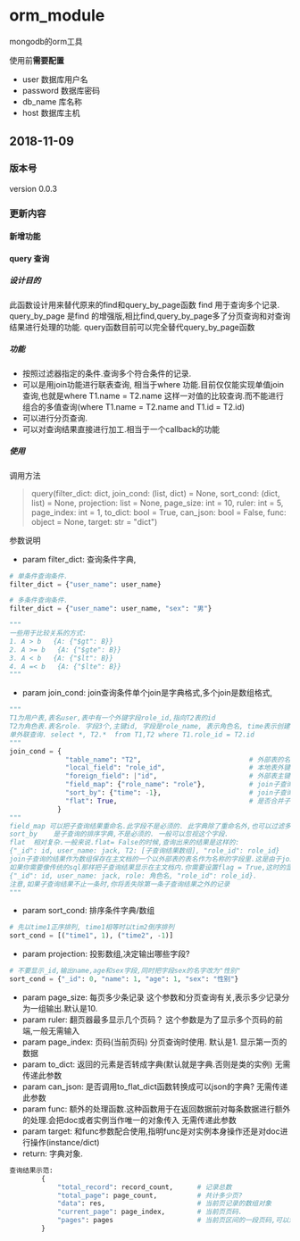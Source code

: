 # orm_module

mongodb的orm工具

使用前**需要配置**

* user  数据库用户名
* password 数据库密码
* db_name  库名称
* host  数据库主机

## 2018-11-09  

### 版本号

version 0.0.3

### 更新内容

#### 新增功能

#### query 查询

##### 设计目的

此函数设计用来替代原来的find和query_by_page函数
find 用于查询多个记录.
query_by_page 是find 的增强版,相比find,query_by_page多了分页查询和对查询结果进行处理的功能.
query函数目前可以完全替代query_by_page函数

##### 功能

* 按照过滤器指定的条件.查询多个符合条件的记录.
* 可以是用join功能进行联表查询, 相当于where 功能.目前仅仅能实现单值join查询,也就是where T1.name = T2.name 这样一对值的比较查询.而不能进行组合的多值查询(where T1.name = T2.name and T1.id = T2.id)
* 可以进行分页查询.
* 可以对查询结果直接进行加工.相当于一个callback的功能

##### 使用

调用方法

> query(filter_dict: dict, join_cond: (list, dict) = None, sort_cond: (dict, list) = None, projection: list = None, page_size: int = 10, ruler: int = 5, page_index: int = 1, to_dict: bool = True, can_json: bool = False, func: object = None, target: str = "dict")

参数说明

* param filter_dict:  查询条件字典,

```python
# 单条件查询条件.
filter_dict = {"user_name": user_name}

# 多条件查询条件.
filter_dict = {"user_name": user_name, "sex": "男"}

"""
一些用于比较关系的方式:
1. A > b   {A: {"$gt": B}}
2. A >= b   {A: {"$gte": B}}
3. A < b   {A: {"$lt": B}}
4. A =< b   {A: {"$lte": B}}
"""

```

* param join_cond:  join查询条件单个join是字典格式,多个join是数组格式,

```python
"""
T1为用户表,表名user,表中有一个外键字段role_id,指向T2表的id
T2为角色表.表名role. 字段3个,主键id, 字段是role_name, 表示角色名, time表示创建事件
单外联查询. select *, T2.*  from T1,T2 where T1.role_id = T2.id
"""
join_cond = {
              "table_name": "T2",                           # 外部表的名称
              "local_field": "role_id",                     # 本地表外键字段名
              "foreign_field": |"id",                       # 外部表主键
              "field_map": {"role_name": "role"},           # join子查询结果的名字映射.
              "sort_by": {"time": -1},                      # join子查询结果排序方式
              "flat": True,                                 # 是否合并子查询结果到主文档?
            }
"""
field_map 可以把子查询结果重命名.此字段不是必须的. 此字典除了重命名外,也可以过滤多余的字段{"role_name": "role"}就只会把子查询结果中的role_name字段重命名为role.子查询中的其他字段会被丢弃.
sort_by    是子查询的排序字典,不是必须的. 一般可以忽视这个字段.
flat  相对复杂.一般来说.flat= False的时候,查询出来的结果是这样的:
{"_id": id, user_name: jack, T2: [子查询结果数组], "role_id": role_id}
join子查询的结果作为数组保存在主文档的一个以外部表的表名作为名称的字段里.这是由于join查询可能由多个结果的原因.这时候,这是原始的结果.
如果你需要像传统的sql那样把子查询结果显示在主文档内.你需要设置flag = True,这时的显示结果是:
{"_id": id, user_name: jack, role: 角色名, "role_id": role_id}.
注意,如果子查询结果不止一条时,你将丢失除第一条子查询结果之外的记录
"""
```

* param sort_cond:  排序条件字典/数组

```python
# 先以time1正序排列, time1相等时以tim2倒序排列
sort_cond = [("time1", 1), ("time2", -1)]
```

* param projection:  投影数组,决定输出哪些字段?

```python
# 不要显示_id,输出name,age和sex字段,同时把字段sex的名字改为"性别"
sort_cond = {"_id": 0, "name": 1, "age": 1, "sex": "性别"}
```

* param page_size: 每页多少条记录 这个参数和分页查询有关,表示多少记录分为一组输出.默认是10.
* param ruler: 翻页器最多显示几个页码？ 这个参数是为了显示多个页码的前端,一般无需输入
* param page_index: 页码(当前页码)   分页查询时使用. 默认是1. 显示第一页的数据
* param to_dict: 返回的元素是否转成字典(默认就是字典.否则是类的实例) 无需传递此参数
* param can_json: 是否调用to_flat_dict函数转换成可以json的字典?   无需传递此参数
* param func: 额外的处理函数.这种函数用于在返回数据前对每条数据进行额外的处理.会把doc或者实例当作唯一的对象传入  无需传递此参数
* param target: 和func参数配合使用,指明func是对实例本身操作还是对doc进行操作(instance/dict)
* return: 字典对象. 

```python
查询结果示范:
        {
            "total_record": record_count,      # 记录总数
            "total_page": page_count,          # 共计多少页?
            "data": res,                       # 当前页记录的数组对象
            "current_page": page_index,        # 当前页页码.
            "pages": pages                     # 当前页区间的一段页码,可以忽视
        }
```